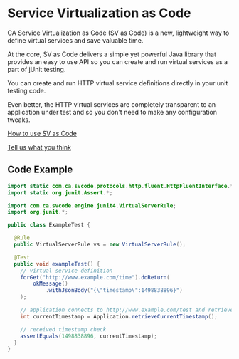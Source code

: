 # Service Virtualization as Code

CA Service Virtualization as Code (SV as Code) is a new, lightweight way to define virtual services and save valuable time. 

At the core, SV as Code delivers a simple yet powerful Java library that provides an easy to use API so you can create and run virtual services as a part of jUnit testing. 

You can create and run HTTP virtual service definitions directly in your unit testing code.

Even better, the HTTP virtual services are completely transparent to an application under test and so you don't need to make any configuration tweaks.

[How to use SV as Code](https://docops.ca.com/sv-as-code/en)

[Tell us what you think](https://communities.ca.com/community/ca-devtest-community/content?filterID=contentstatus%5Bpublished%5D~category%5Bsv-as-code%5D)


## Code Example
```java
import static com.ca.svcode.protocols.http.fluent.HttpFluentInterface.*;
import static org.junit.Assert.*;

import com.ca.svcode.engine.junit4.VirtualServerRule;
import org.junit.*;

public class ExampleTest {

  @Rule
  public VirtualServerRule vs = new VirtualServerRule();

  @Test
  public void exampleTest() {
    // virtual service definition
    forGet("http://www.example.com/time").doReturn(
        okMessage()
            .withJsonBody("{\"timestamp\":1498838896}")
    );

    // application connects to http://www.example.com/test and retrieves JSON response
    int currentTimestamp = Application.retrieveCurrentTimestamp();

    // received timestamp check
    assertEquals(1498838896, currentTimestamp);
  }
}
```
